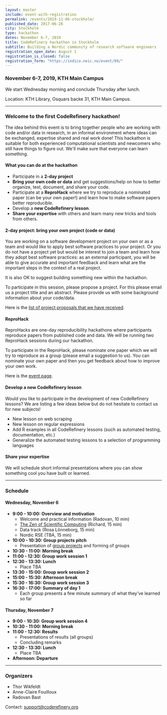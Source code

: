 ```yaml
---
layout: master
include: event-with-registration
permalink: /events/2019-11-06-stockholm/
published_date: 2017-06-26
city: Stockholm
type: hackathon
dates: November 6-7, 2019
title: CodeRefinery hackathon in Stockholm
subtitle: Building a Nordic community of research software engineers
registration_open_date: August 1
registration_is_closed: false
registration_form: "https://indico.neic.no/event/89/"
---
```


### November 6-7, 2019, KTH Main Campus

We start Wednesday morning and conclude Thursday after lunch.

Location: KTH Library, Osquars backe 31, KTH Main Campus.

---

### Welcome to the first CodeRefinery hackathon!

The idea behind this event is to bring together people who are working with
code and/or data in research, in an informal environment where ideas can be
exchanged, expertise shared and real work done!
This hackathon is suitable for both experienced computational scientists
and newcomers who still have things to figure out.  We'll make sure that
everyone can learn something.

#### What you can do at the hackathon

- Participate in a **2-day project**
- **Bring your own code or data** and get suggestions/help on how to better organize, test,
  document, and share your code.
- Participate at a **ReproHack** where we try to reproduce a nominated paper (can be your own paper!) and learn how to make
  software papers better reproducible.
- Develop a **new CodeRefinery lesson**.
- **Share your expertise** with others and learn many new tricks and tools from others.


#### 2-day project: bring your own project (code or data)

You are working on a software development project on your own or as a team and
would like to apply best software practices to your project. Or
you do not have a project yet but would be interest to join a team and learn
how they adopt best software practices: as an external
participant, you will be able to give accurate and important feedback and learn
what are the important steps in the context of a real project.

It is also OK to suggest building something new within the hackathon.

To participate in this session, please propose a project. For this please
email us a project title and an abstract.
Please provide us with some background information about your code/data.

Here is the [list of project proposals that we have received](https://github.com/coderefinery/hackathon-2019/blob/master/README.md).


#### ReproHack

ReproHacks are one-day reproducibility hackathons where participants reproduce
papers from published code and data. We will be running two ReproHack sessions
during our hackathon.

To participate in the ReproHack, please nominate one paper which we will try
to reproduce as a group (please email a suggestion to us). You can nominate your own paper and then you get
feedback about how to improve your own work.

Here is the [event page](https://github.com/coderefinery/reprohack-2019/blob/master/README.md).


#### Develop a new CodeRefinery lesson

Would you like to participate in the development of new CodeRefinery lessons?
We are listing a few ideas below but do not hesitate to contact us for new
subjects!

- New lesson on web scraping
- New lesson on regular expressions
- Add R examples in all CodeRefinery lessons (such as automated testing, documentation, etc.)
- Generalize the automated testing lessons to a selection of programming languages


#### Share your expertise

We will schedule short informal presentations where you can show something
cool you have built or learned.

---

### Schedule

#### Wednesday, November 6

- **9:00 - 10:00: Overview and motivation**
  - Welcome and practical information (Radovan, 10 min)
  - [The Zen of Scientific Computing](https://scicomp.aalto.fi/scicomp/zen-of-scicomp.html) (Richard, 15 min)
  - Data track (Rosa Lönneborg, 15 min)
  - Nordic RSE (TBA, 15 min)
- **10:00 - 10:30: Group projects pitch**
  - Presentation of [group projects](https://github.com/coderefinery/hackathon-2019/blob/master/README.md) and forming of groups
- **10:30 - 11:00: Morning break**
- **11:00 - 12:30: Group work session 1**
- **12:30 - 13:30: Lunch**
  - Place TBA
- **13:30 - 15:00: Group work session 2**
- **15:00 - 15:30: Afternoon break**
- **15:30 - 16:30: Group work session 3**
- **16:30 - 17:00: Summary of day 1**
  - Each group presents a few minute summary of what they've learned so far

#### Thursday, November 7

- **9:00 - 10:30: Group work session 4**
- **10:30 - 11:00: Morning break**
- **11:00 - 12:30: Results**
  - Presentations of results (all groups)
  - Concluding remarks
- **12:30 - 13:30: Lunch**
  - Place TBA
- **Afternoon: Departure**

---

### Organizers

- Thor Wikfeldt
- Anne-Claire Fouilloux
- Radovan Bast

Contact: support@coderefinery.org
